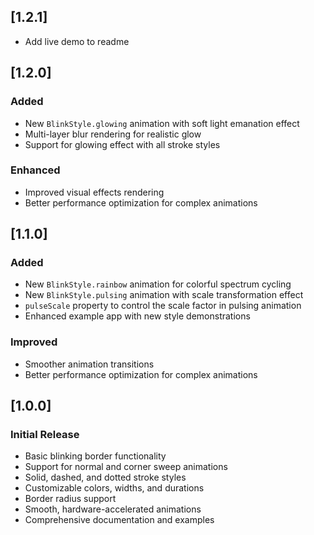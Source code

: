 ## [1.2.1]

- Add live demo to readme

## [1.2.0]

### Added
- New `BlinkStyle.glowing` animation with soft light emanation effect
- Multi-layer blur rendering for realistic glow
- Support for glowing effect with all stroke styles

### Enhanced
- Improved visual effects rendering
- Better performance optimization for complex animations

## [1.1.0]

### Added
- New `BlinkStyle.rainbow` animation for colorful spectrum cycling
- New `BlinkStyle.pulsing` animation with scale transformation effect
- `pulseScale` property to control the scale factor in pulsing animation
- Enhanced example app with new style demonstrations

### Improved
- Smoother animation transitions
- Better performance optimization for complex animations

## [1.0.0]

### Initial Release
- Basic blinking border functionality
- Support for normal and corner sweep animations
- Solid, dashed, and dotted stroke styles
- Customizable colors, widths, and durations
- Border radius support
- Smooth, hardware-accelerated animations
- Comprehensive documentation and examples